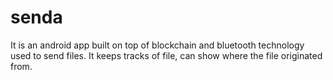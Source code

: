 # senda
It is an android app built on top of blockchain and bluetooth technology used to send files. It keeps tracks of file, can show where the file originated from.
